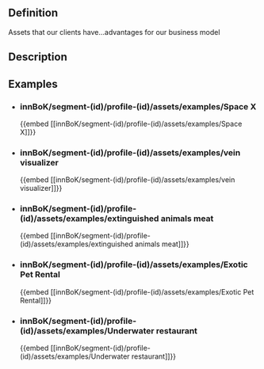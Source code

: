 
## Definition
Assets that our clients have...advantages for our business model
## Description
## Examples
- ### innBoK/segment-(id)/profile-(id)/assets/examples/Space X
	{{embed [[innBoK/segment-(id)/profile-(id)/assets/examples/Space X]]}}
- ### innBoK/segment-(id)/profile-(id)/assets/examples/vein visualizer
	{{embed [[innBoK/segment-(id)/profile-(id)/assets/examples/vein visualizer]]}}
- ### innBoK/segment-(id)/profile-(id)/assets/examples/extinguished animals meat
	{{embed [[innBoK/segment-(id)/profile-(id)/assets/examples/extinguished animals meat]]}}
- ### innBoK/segment-(id)/profile-(id)/assets/examples/Exotic Pet Rental
	{{embed [[innBoK/segment-(id)/profile-(id)/assets/examples/Exotic Pet Rental]]}}
- ### innBoK/segment-(id)/profile-(id)/assets/examples/Underwater restaurant
	{{embed [[innBoK/segment-(id)/profile-(id)/assets/examples/Underwater restaurant]]}}












